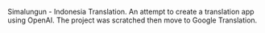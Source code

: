 Simalungun - Indonesia Translation.
An attempt to create a translation app using OpenAI.
The project was scratched then move to Google Translation.
